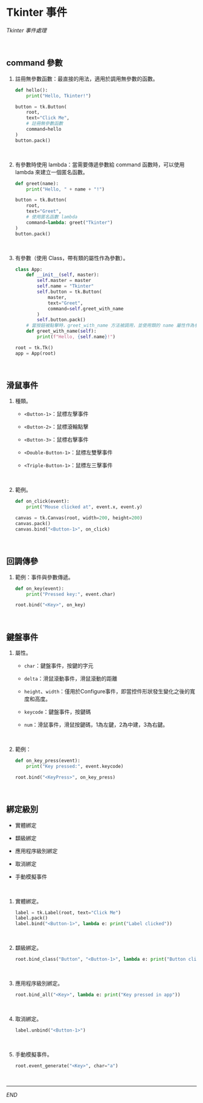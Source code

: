 # Tkinter 事件

_Tkinter 事件處理_

<br>

## command 參數

1. 註冊無參數函數：最直接的用法，適用於調用無參數的函數。

    ```python
    def hello():
        print("Hello, Tkinter!")

    button = tk.Button(
        root, 
        text="Click Me", 
        # 註冊無參數函數
        command=hello
    )
    button.pack()
    ```

<br>

2. 有參數時使用 lambda：當需要傳遞參數給 command 函數時，可以使用 lambda 來建立一個匿名函數。

    ```python
    def greet(name):
        print("Hello, " + name + "!")

    button = tk.Button(
        root, 
        text="Greet", 
        # 使用匿名函數 lambda
        command=lambda: greet("Tkinter")
    )
    button.pack()
    ```

<br>

3. 有參數（使用 Class，帶有類的屬性作為參數）。

    ```python
    class App:
        def __init__(self, master):
            self.master = master
            self.name = "Tkinter"
            self.button = tk.Button(
                master, 
                text="Greet", 
                command=self.greet_with_name
            )
            self.button.pack()
        # 當按鈕被點擊時，greet_with_name 方法被調用，並使用類的 name 屬性作為參數
        def greet_with_name(self):
            print(f"Hello, {self.name}!")

    root = tk.Tk()
    app = App(root)
    ```

<br>

## 滑鼠事件

1. 種類。

   - `<Button-1>`：鼠標左擊事件

   - `<Button-2>`：鼠標滾輪點擊

   - `<Button-3>`：鼠標右擊事件

   - `<Double-Button-1>`：鼠標左雙擊事件

   - `<Triple-Button-1>`：鼠標左三擊事件

<br>

2. 範例。

    ```python
    def on_click(event):
        print("Mouse clicked at", event.x, event.y)

    canvas = tk.Canvas(root, width=200, height=200)
    canvas.pack()
    canvas.bind("<Button-1>", on_click)
    ```

<br>

## 回調傳參

1. 範例：事件與參數傳遞。

    ```python
    def on_key(event):
        print("Pressed key:", event.char)

    root.bind("<Key>", on_key)
    ```

<br>

## 鍵盤事件

1. 屬性。

   - `char`：鍵盤事件，按鍵的字元

   - `delta`：滑鼠滾動事件，滑鼠滾動的距離

   - `height`、`width`：僅用於Configure事件，即當控件形狀發生變化之後的寬度和高度。

   - `keycode`：鍵盤事件，按鍵碼

   - `num`：滑鼠事件，滑鼠按鍵碼，1為左鍵，2為中建，3為右鍵。

<br>

2. 範例：

    ```python
    def on_key_press(event):
        print("Key pressed:", event.keycode)

    root.bind("<KeyPress>", on_key_press)
    ```

<br>

## 綁定級別

   - 實體綁定

   - 纇級綁定

   - 應用程序級別綁定

   - 取消綁定

   - 手動模擬事件

<br>

1. 實體綁定。

    ```python
    label = tk.Label(root, text="Click Me")
    label.pack()
    label.bind("<Button-1>", lambda e: print("Label clicked"))
    ```

<br>

2. 纇級綁定。

    ```python
    root.bind_class("Button", "<Button-1>", lambda e: print("Button clicked"))
    ```

<br>

3. 應用程序級別綁定。

    ```python
    root.bind_all("<Key>", lambda e: print("Key pressed in app"))
    ```

<br>

4. 取消綁定。

    ```python
    label.unbind("<Button-1>")
    ```

<br>

5. 手動模擬事件。

    ```python
    root.event_generate("<Key>", char="a")
    ```

<br>

___

_END_